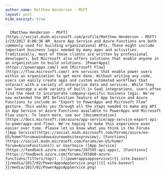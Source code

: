 ```yaml
---
author_name: Matthew Henderson - MSFT
layout: post
hide_excerpt: true
---
```

      [Matthew Henderson - MSFT](https://social.msdn.microsoft.com/profile/Matthew Henderson - MSFT)  2/23/2017 8:00:36 AM  Azure App Service and Azure Functions are both commonly used for building organizational APIs. These might include important business logic needed by many apps and activities. Traditionally, most of these clients are written by professional developers, but Microsoft also offers solutions that enable anyone in an organization to build solutions. [PowerApps](https://powerapps.com/) and [Microsoft Flow](https://flow.microsoft.com/) are services that enable power users within an organization to get more done. Without writing any code, users can easily create apps and custom automated workflows that interact with a variety of enterprise data and services. While they can leverage a wide variety of built-in SaaS integrations, users often find the need to incorporate company-specific business logic. We've now extended the API Definition feature of App Service and Azure Functions to include an "Export to PowerApps and Microsoft Flow" gesture. This walks you through all the steps needed to make any API in App Service or Azure Functions available to PowerApps and Microsoft Flow users. To learn more, see our [documentation](https://docs.microsoft.com/azure/app-service/app-service-export-api-to-powerapps-and-flow). We're hoping to make this experience even easier over time. Please let us know what you think in the Forums ([App Service](https://social.msdn.microsoft.com/Forums/azure/en-US/home?forum=windowsazurewebsitespreview), [Functions](https://social.msdn.microsoft.com/Forums/en-US/home?forum=AzureFunctions)) or UserVoice ([App Service](https://feedback.azure.com/forums/287595-api-apps), [Functions](https://feedback.azure.com/forums/355860-azure-functions/filters/top)). [![powerappsappservice]({{ site.baseurl }}/media/2017/02/PowerAppsAppService.png)]({{ site.baseurl }}/media/2017/02/PowerAppsAppService.png)     